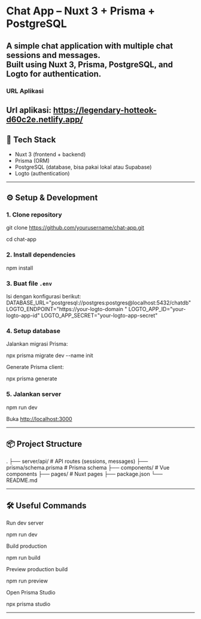 # Chat App – Nuxt 3 + Prisma + PostgreSQL

A simple chat application with multiple chat sessions and messages.  
Built using **Nuxt 3**, **Prisma**, **PostgreSQL**, and **Logto** for authentication.
---
### URL Aplikasi
Url aplikasi: https://legendary-hotteok-d60c2e.netlify.app/
---
## 🚀 Tech Stack
- Nuxt 3 (frontend + backend)
- Prisma (ORM)
- PostgreSQL (database, bisa pakai lokal atau Supabase)
- Logto (authentication)

---

## ⚙️ Setup & Development

### 1. Clone repository
git clone https://github.com/yourusername/chat-app.git

cd chat-app


### 2. Install dependencies


npm install


### 3. Buat file `.env`
Isi dengan konfigurasi berikut:
DATABASE_URL="postgresql://postgres:postgres@localhost:5432/chatdb"
LOGTO_ENDPOINT="https://your-logto-domain
"
LOGTO_APP_ID="your-logto-app-id"
LOGTO_APP_SECRET="your-logto-app-secret"


### 4. Setup database
Jalankan migrasi Prisma:


npx prisma migrate dev --name init


Generate Prisma client:


npx prisma generate


### 5. Jalankan server


npm run dev

Buka [http://localhost:3000](http://localhost:3000)

---

## 📦 Project Structure


.
├── server/api/ # API routes (sessions, messages)
├── prisma/schema.prisma # Prisma schema
├── components/ # Vue components
├── pages/ # Nuxt pages
├── package.json
└── README.md


---

## 🛠️ Useful Commands

Run dev server

npm run dev

Build production

npm run build

Preview production build

npm run preview

Open Prisma Studio

npx prisma studio

---
